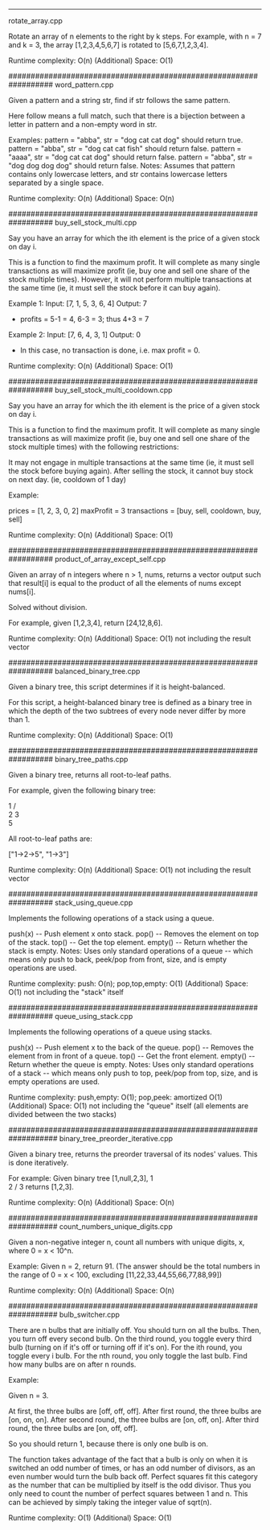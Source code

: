 ------------------------------------------------------------------
rotate_array.cpp

Rotate an array of n elements to the right by k steps.
For example, with n = 7 and k = 3, the array [1,2,3,4,5,6,7] is rotated to [5,6,7,1,2,3,4].

Runtime complexity: O(n)
(Additional) Space: O(1)

##################################################################
word_pattern.cpp

Given a pattern and a string str, find if str follows the same pattern.

Here follow means a full match, such that there is a bijection between a letter in pattern and a non-empty word in str.

Examples:
pattern = "abba", str = "dog cat cat dog" should return true.
pattern = "abba", str = "dog cat cat fish" should return false.
pattern = "aaaa", str = "dog cat cat dog" should return false.
pattern = "abba", str = "dog dog dog dog" should return false.
Notes:
Assumes that pattern contains only lowercase letters, and str contains lowercase letters separated by a single space.

Runtime complexity: O(n)
(Additional) Space: O(n)

##################################################################
buy_sell_stock_multi.cpp

Say you have an array for which the ith element is the price of a given stock on day i.

This is a function to find the maximum profit. It will complete as many single transactions as will maximize profit (ie, buy one and sell one share of the stock multiple times). However, it will not perform multiple transactions at the same time (ie, it must sell the stock before it can buy again).

Example 1:
Input: [7, 1, 5, 3, 6, 4]
Output: 7
* profits = 5-1 = 4, 6-3 = 3; thus 4+3 = 7


Example 2:
Input: [7, 6, 4, 3, 1]
Output: 0
* In this case, no transaction is done, i.e. max profit = 0.

Runtime complexity: O(n)
(Additional) Space: O(1)

##################################################################
buy_sell_stock_multi_cooldown.cpp

Say you have an array for which the ith element is the price of a given stock on day i.

This is a function to find the maximum profit. It will complete as many single transactions as will maximize profit (ie, buy one and sell one share of the stock multiple times) with the following restrictions:

It may not engage in multiple transactions at the same time (ie, it must sell the stock before buying again).
After selling the stock, it cannot buy stock on next day. (ie, cooldown of 1 day)

Example:

prices = [1, 2, 3, 0, 2]
maxProfit = 3
transactions = [buy, sell, cooldown, buy, sell]

Runtime complexity: O(n)
(Additional) Space: O(1)

##################################################################
product_of_array_except_self.cpp

Given an array of n integers where n > 1, nums, returns a vector output such that result[i] is equal to the product of all the elements of nums except nums[i].

Solved without division.

For example, given [1,2,3,4], return [24,12,8,6].

Runtime complexity: O(n)
(Additional) Space: O(1) not including the result vector

##################################################################
balanced_binary_tree.cpp

Given a binary tree, this script determines if it is height-balanced.

For this script, a height-balanced binary tree is defined as a binary tree in which the depth of the two subtrees of every node never differ by more than 1.

Runtime complexity: O(n)
(Additional) Space: O(1)

##################################################################
binary_tree_paths.cpp

Given a binary tree, returns all root-to-leaf paths.

For example, given the following binary tree:

   1
 /   \
2     3
 \
  5

All root-to-leaf paths are:

["1->2->5", "1->3"]

Runtime complexity: O(n)
(Additional) Space: O(1) not including the result vector

##################################################################
stack_using_queue.cpp

Implements the following operations of a stack using a queue.

push(x) -- Push element x onto stack.
pop() -- Removes the element on top of the stack.
top() -- Get the top element.
empty() -- Return whether the stack is empty.
Notes:
Uses only standard operations of a queue -- which means only push to back, peek/pop from front, size, and is empty operations are used.

Runtime complexity: push: O(n); pop,top,empty: O(1)
(Additional) Space: O(1) not including the "stack" itself

##################################################################
queue_using_stack.cpp

Implements the following operations of a queue using stacks.

push(x) -- Push element x to the back of the queue.
pop() -- Removes the element from in front of a queue.
top() -- Get the front element.
empty() -- Return whether the queue is empty.
Notes:
Uses only standard operations of a stack -- which means only push to top, peek/pop from top, size, and is empty operations are used.

Runtime complexity: push,empty: O(1); pop,peek: amortized O(1)
(Additional) Space: O(1) not including the "queue" itself (all elements are divided between the two stacks)

###################################################################
binary_tree_preorder_iterative.cpp

Given a binary tree, returns the preorder traversal of its nodes' values.
This is done iteratively.

For example:
Given binary tree [1,null,2,3],
   1
    \
     2
    /
   3
returns [1,2,3].

Runtime complexity: O(n)
(Additional) Space: O(n)

###################################################################
count_numbers_unique_digits.cpp

Given a non-negative integer n, count all numbers with unique digits, x, where 0 = x < 10^n.

Example:
Given n = 2, return 91. (The answer should be the total numbers in the range of 0 = x < 100, excluding [11,22,33,44,55,66,77,88,99])

Runtime complexity: O(n)
(Additional) Space: O(n)

###################################################################
bulb_switcher.cpp

There are n bulbs that are initially off. You should turn on all the bulbs. Then, you turn off every second bulb. On the third round, you toggle every third bulb (turning on if it's off or turning off if it's on). For the ith round, you toggle every i bulb. For the nth round, you only toggle the last bulb. Find how many bulbs are on after n rounds.

Example:

Given n = 3. 

At first, the three bulbs are [off, off, off].
After first round, the three bulbs are [on, on, on].
After second round, the three bulbs are [on, off, on].
After third round, the three bulbs are [on, off, off]. 

So you should return 1, because there is only one bulb is on.

The function takes advantage of the fact that a bulb is only on when it is switched an odd number of times, or has an odd number of divisors, as an even number would turn the bulb back off. Perfect squares fit this category as the number that can be multiplied by itself is the odd divisor. Thus you only need to count the number of perfect squares between 1 and n. This can be achieved by simply taking the integer value of sqrt(n).

Runtime complexity: O(1)
(Additional) Space: O(1)